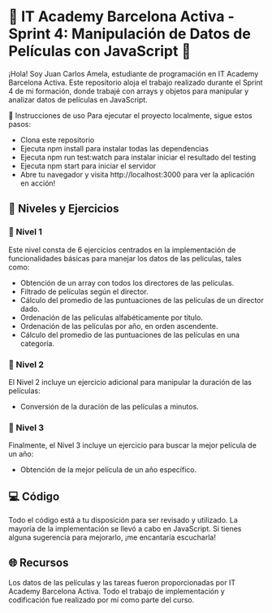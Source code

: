 # 🚀 IT Academy Barcelona Activa - Sprint 4: Manipulación de Datos de Películas con JavaScript 🚀

¡Hola! Soy Juan Carlos Amela, estudiante de programación en IT Academy Barcelona Activa. Este repositorio aloja el trabajo realizado durante el Sprint 4 de mi formación, donde trabajé con arrays y objetos para manipular y analizar datos de películas en JavaScript.

🚦 Instrucciones de uso
Para ejecutar el proyecto localmente, sigue estos pasos:

- Clona este repositorio
- Ejecuta npm install para instalar todas las dependencias
- Ejecuta npm run test:watch para instalar iniciar el resultado del testing
- Ejecuta npm start para iniciar el servidor
- Abre tu navegador y visita http://localhost:3000 para ver la aplicación en acción!

## 🎯 Niveles y Ejercicios

### 📘 Nivel 1
Este nivel consta de 6 ejercicios centrados en la implementación de funcionalidades básicas para manejar los datos de las películas, tales como:

- Obtención de un array con todos los directores de las películas.
- Filtrado de películas según el director.
- Cálculo del promedio de las puntuaciones de las películas de un director dado.
- Ordenación de las películas alfabéticamente por título.
- Ordenación de las películas por año, en orden ascendente.
- Cálculo del promedio de las puntuaciones de las películas en una categoría.

### 📗 Nivel 2
El Nivel 2 incluye un ejercicio adicional para manipular la duración de las películas:

- Conversión de la duración de las películas a minutos.

### 📕 Nivel 3
Finalmente, el Nivel 3 incluye un ejercicio para buscar la mejor película de un año:

- Obtención de la mejor película de un año específico.

## 💻 Código
Todo el código está a tu disposición para ser revisado y utilizado. La mayoría de la implementación se llevó a cabo en JavaScript. Si tienes alguna sugerencia para mejorarlo, ¡me encantaría escucharla!

## 🌐 Recursos
Los datos de las películas y las tareas fueron proporcionadas por IT Academy Barcelona Activa. Todo el trabajo de implementación y codificación fue realizado por mí como parte del curso.
